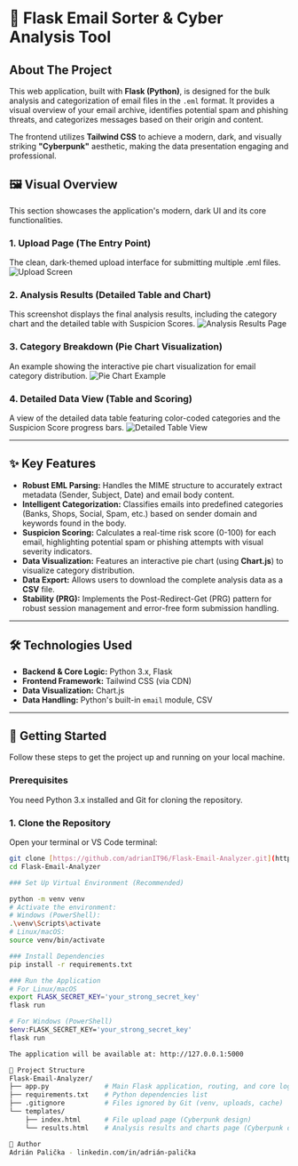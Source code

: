 # 📧 Flask Email Sorter & Cyber Analysis Tool

## About The Project
This web application, built with **Flask (Python)**, is designed for the bulk analysis and categorization of email files in the `.eml` format. It provides a visual overview of your email archive, identifies potential spam and phishing threats, and categorizes messages based on their origin and content.

The frontend utilizes **Tailwind CSS** to achieve a modern, dark, and visually striking **"Cyberpunk"** aesthetic, making the data presentation engaging and professional.

## 🖼️ Visual Overview

This section showcases the application's modern, dark UI and its core functionalities.

### 1. Upload Page (The Entry Point)
The clean, dark-themed upload interface for submitting multiple .eml files.
![Upload Screen](screenshots/EmailCleaner2.PNG)

### 2. Analysis Results (Detailed Table and Chart)
This screenshot displays the final analysis results, including the category chart and the detailed table with Suspicion Scores.
![Analysis Results Page](screenshots/results.PNG)

### 3. Category Breakdown (Pie Chart Visualization)
An example showing the interactive pie chart visualization for email category distribution.
![Pie Chart Example](screenshots/EmailCleaner3.PNG)

### 4. Detailed Data View (Table and Scoring)
A view of the detailed data table featuring color-coded categories and the Suspicion Score progress bars.
![Detailed Table View](screenshots/EmailCleaner4.PNG)

---

## ✨ Key Features
* **Robust EML Parsing:** Handles the MIME structure to accurately extract metadata (Sender, Subject, Date) and email body content.
* **Intelligent Categorization:** Classifies emails into predefined categories (Banks, Shops, Social, Spam, etc.) based on sender domain and keywords found in the body.
* **Suspicion Scoring:** Calculates a real-time risk score (0-100) for each email, highlighting potential spam or phishing attempts with visual severity indicators.
* **Data Visualization:** Features an interactive pie chart (using **Chart.js**) to visualize category distribution.
* **Data Export:** Allows users to download the complete analysis data as a **CSV** file.
* **Stability (PRG):** Implements the Post-Redirect-Get (PRG) pattern for robust session management and error-free form submission handling.

---

## 🛠️ Technologies Used
* **Backend & Core Logic:** Python 3.x, Flask
* **Frontend Framework:** Tailwind CSS (via CDN)
* **Data Visualization:** Chart.js
* **Data Handling:** Python's built-in `email` module, CSV

---

## 🚀 Getting Started

Follow these steps to get the project up and running on your local machine.

### Prerequisites

You need Python 3.x installed and Git for cloning the repository.

### 1. Clone the Repository
Open your terminal or VS Code terminal:
```bash
git clone [https://github.com/adrianIT96/Flask-Email-Analyzer.git](https://github.com/adrianIT96/Flask-Email-Analyzer.git)
cd Flask-Email-Analyzer

### Set Up Virtual Environment (Recommended)

python -m venv venv
# Activate the environment:
# Windows (PowerShell):
.\venv\Scripts\activate
# Linux/macOS:
source venv/bin/activate

### Install Dependencies
pip install -r requirements.txt

### Run the Application
# For Linux/macOS
export FLASK_SECRET_KEY='your_strong_secret_key'
flask run

# For Windows (PowerShell)
$env:FLASK_SECRET_KEY='your_strong_secret_key'
flask run

The application will be available at: http://127.0.0.1:5000

📂 Project Structure
Flask-Email-Analyzer/
├── app.py              # Main Flask application, routing, and core logic
├── requirements.txt    # Python dependencies list
├── .gitignore          # Files ignored by Git (venv, uploads, cache)
└── templates/
    ├── index.html      # File upload page (Cyberpunk design)
    └── results.html    # Analysis results and charts page (Cyberpunk design)

👤 Author
Adrián Palička - linkedin.com/in/adrián-palička
